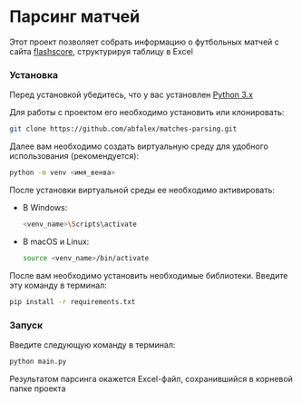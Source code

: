 # Парсинг матчей

Этот проект позволяет собрать информацию о футбольных матчей с сайта [flashscore](https://www.flashscorekz.com/), структурируя таблицу в Excel

### Установка
Перед установкой убедитесь, что у вас установлен [Python 3.x](https://www.python.org/)

Для работы с проектом его необходимо установить или клонировать:

```bash
git clone https://github.com/abfalex/matches-parsing.git
```

Далее вам необходимо создать виртуальную среду для удобного использования (рекомендуется):

   ```bash
   python -m venv <имя_венва>
   ```

После установки виртуальной среды ее необходимо активировать:

  - В Windows:

     ```bash
     <venv_name>\Scripts\activate
     ```

- В macOS и Linux:

     ```bash
     source <venv_name>/bin/activate
     ```

После вам необходимо установить необходимые библиотеки. Введите эту команду в терминал:

```bash
pip install -r requirements.txt
```

### Запуск
Введите следующую команду в терминал:

```bash
python main.py
```

Результатом парсинга окажется Excel-файл, сохранившийся в корневой папке проекта